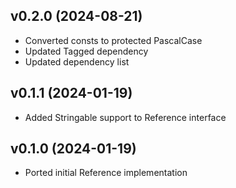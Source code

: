 ## v0.2.0 (2024-08-21)
* Converted consts to protected PascalCase
* Updated Tagged dependency
* Updated dependency list

## v0.1.1 (2024-01-19)
* Added Stringable support to Reference interface

## v0.1.0 (2024-01-19)
* Ported initial Reference implementation
